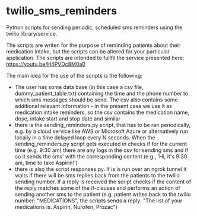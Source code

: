 # twilio_sms_reminders
Pytnon scripts for sending periodic, scheduled sms reminders using the twilio library/service.

The scripts are writen for the purpose of reminding patients about their medication intake, but the scripts can be altered for your particular application.
The scripts are intended to fullfil the service presented here: https://youtu.be/H4PVDc8M0a0

The main idea for the use of the scripts is the following:
- The user has some data base (in this case a csv file, dummy_patient_table.txt) containing the time and the phone number to which sms messages should be send. The csv also contains some additional relevant information - in the present case we use it as medication intake reminders, so the csv contains the medication name, dose, intake start and stop date and similar
- there is the sending_reminders.py script, that has to be ran periodically, e.g. by a cloud service like AWS or Microsoft Azure or alternatively run locally
in a time delayed loop every N seconds. When the sending_reminders.py script gets executed in checks if for the current time (e.g. 9:30 am) there are any logs in the csv for sending sms and if so it sends the sms' with the corresponding content (e.g., 'Hi, it's 9:30 am, time to take Aspirin!')
- there is also the script responses.py. If is is run over an ngrok tunnel it waits if there will be sms replies back from the patients to the twilio sending number. If a reply is received the script checks if the content of the reply matches some of the if-clauses and performs an action of sending another sms to the patient (e.g. patient writes back to the twilio number: "MEDICATIONS", the scripts sends a reply: "The list of your medications is: Aspirin, Nurofen, Prozac")
